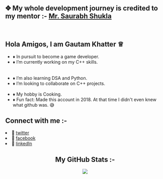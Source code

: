 

## ✥ My whole development journey is credited to my mentor :- <a href="https://www.youtube.com/user/saurabhexponent1">Mr. Saurabh Shukla</a>
<br>

## Hola Amigos, I am Gautam Khatter ♕

  - ♦️ In pursuit to become a game developer.</li>
  - ♦️ I’m currently working on my C++ skills.</li>
<br></br>
  - ♦️ I’m also learning DSA and Python.
  - ♦️ I’m looking to collaborate on C++ projects.
<br></br>
  - ♦️ My hobby is Cooking.
  - ♦️ Fun fact: Made this account in 2018. At that time I didn't even knew what github was. 😅
 
 <h2>Connect with me :-</h2>
 <li>🔗 <a href="https://twitter.com/gautamkhatter_7"> twitter</a></li>
 <li>🔗 <a href="https://www.facebook.com/khattergautam7"> facebook</a></li>
 <li>🔗 <a href="https://www.linkedin.com/in/gautamkhatter-7"> linkedIn</a></li>

<h2 style="text-align:center">My GitHub Stats :- </h2>
<p align="center"><img src = "https://github-readme-stats.vercel.app/api?username=gautam-07&&show_icons=true&title_color=d31336&icon_color=820f15&text_color=def4e4&bg_color=000000">
